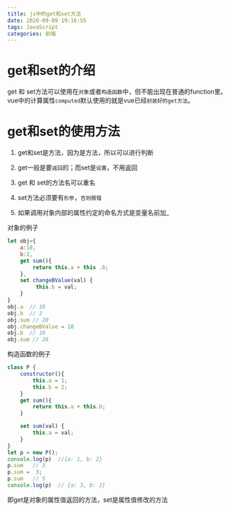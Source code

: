 ```yaml
---
title: js中的get和set方法
date: 2020-09-09 19:16:55
tags: JavaScript
categories: 前端
---
```

<script type="text/javascript" src="/js/bai.js"></script>

# get和set的介绍
get 和 set方法可以使用在`对象`或者`构造函数`中，但不能出现在普通的function里。   
vue中的计算属性`computed`默认使用的就是vue已经`封装好的get方法`。  

# get和set的使用方法

1. get和set是方法，因为是方法，所以可以进行判断  

2. get一般是要`返回`的；而set是`设置`，不用返回
 
3. get 和 set的方法名可以重名

4. set方法必须要有`形参`，`否则报错`

5. 如果调用对象内部的属性约定的命名方式是变量名前加_

对象的例子
<!-- more -->
```js
let obj={
    a:18,
    b:2,
    get sum(){
        return this.a + this .b;
    },
    set changeBValue(val) {
         this.b = val;
    }
}
obj.a  // 18
obj.b  // 2
obj.sum // 20
obj.changeBValue = 10
obj.b  // 10
obj.sum // 28
```

构造函数的例子
```js
class P {
    constructor(){
        this.a = 1;
        this.b = 2;
    }
    get sum(){
        return this.a + this.b;
    }

    set sum(val) {
        this.a = val;    
    }
}
let p = new P();
console.log(p)  //{a: 1, b: 2}
p.sum   // 3
p.sum =  3;  
p.sum   // 5
console.log(p)  // {a: 3, b: 2}
```

即get是对象的属性值返回的方法，set是属性值修改的方法
